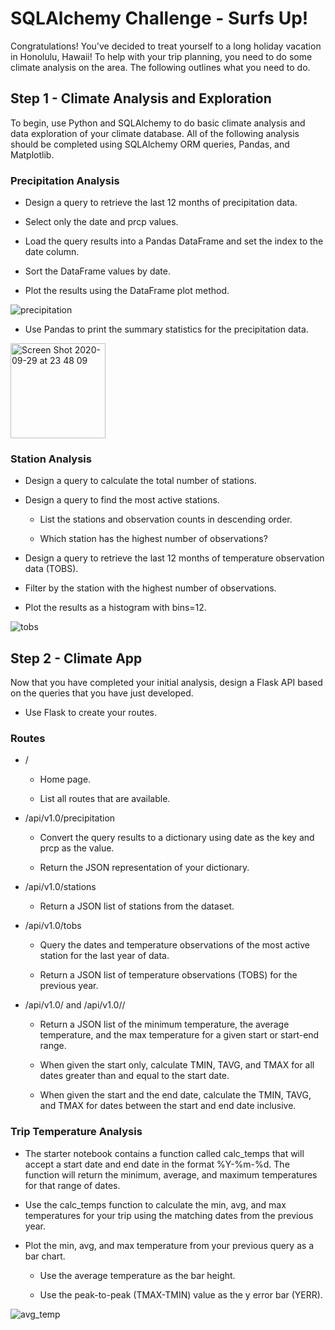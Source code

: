 # SQLAlchemy Challenge - Surfs Up!


Congratulations! You've decided to treat yourself to a long holiday vacation in Honolulu, Hawaii! To help with your trip planning, you need to do some climate analysis on the area. The following outlines what you need to do.


## Step 1 - Climate Analysis and Exploration


To begin, use Python and SQLAlchemy to do basic climate analysis and data exploration of your climate database. All of the following analysis should be completed using SQLAlchemy ORM queries, Pandas, and Matplotlib.


### Precipitation Analysis


* Design a query to retrieve the last 12 months of precipitation data.


* Select only the date and prcp values.


* Load the query results into a Pandas DataFrame and set the index to the date column.


* Sort the DataFrame values by date.


* Plot the results using the DataFrame plot method.


![precipitation](https://user-images.githubusercontent.com/55970064/94644098-05373000-02ae-11eb-96d9-cfbeaccf207b.png)


* Use Pandas to print the summary statistics for the precipitation data.


 <img width="152" alt="Screen Shot 2020-09-29 at 23 48 09" src="https://user-images.githubusercontent.com/55970064/94644187-3ca5dc80-02ae-11eb-8712-9ecd0e11a03f.png">


### Station Analysis


* Design a query to calculate the total number of stations.


* Design a query to find the most active stations.


  * List the stations and observation counts in descending order.


  * Which station has the highest number of observations?



* Design a query to retrieve the last 12 months of temperature observation data (TOBS).


 * Filter by the station with the highest number of observations.


 * Plot the results as a histogram with bins=12.
 
 
 ![tobs](https://user-images.githubusercontent.com/55970064/94644464-fdc45680-02ae-11eb-9b01-fd6f7fa3f480.png)



## Step 2 - Climate App


Now that you have completed your initial analysis, design a Flask API based on the queries that you have just developed.

* Use Flask to create your routes.


### Routes


* /


  * Home page.


  * List all routes that are available.




* /api/v1.0/precipitation


  * Convert the query results to a dictionary using date as the key and prcp as the value.


  * Return the JSON representation of your dictionary.




* /api/v1.0/stations

  * Return a JSON list of stations from the dataset.



* /api/v1.0/tobs


  * Query the dates and temperature observations of the most active station for the last year of data.


  * Return a JSON list of temperature observations (TOBS) for the previous year.




* /api/v1.0/<start> and /api/v1.0/<start>/<end>


  * Return a JSON list of the minimum temperature, the average temperature, and the max temperature for a given start or start-end range.


  * When given the start only, calculate TMIN, TAVG, and TMAX for all dates greater than and equal to the start date.


  * When given the start and the end date, calculate the TMIN, TAVG, and TMAX for dates between the start and end date inclusive.


### Trip Temperature Analysis 


* The starter notebook contains a function called calc_temps that will accept a start date and end date in the format %Y-%m-%d. The function will return the minimum, average, and maximum temperatures for that range of dates.


* Use the calc_temps function to calculate the min, avg, and max temperatures for your trip using the matching dates from the previous year.


* Plot the min, avg, and max temperature from your previous query as a bar chart.


  * Use the average temperature as the bar height.


  * Use the peak-to-peak (TMAX-TMIN) value as the y error bar (YERR).


![avg_temp](https://user-images.githubusercontent.com/55970064/94645007-59dbaa80-02b0-11eb-9600-58fc5b48d3fd.png)


